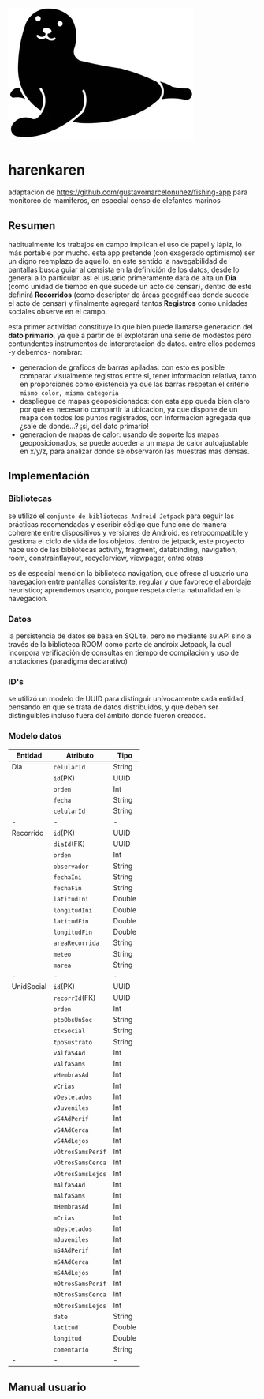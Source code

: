 # ![Inicio](https://github.com/poximan/harenkaren/blob/main/app/src/main/res/drawable/hook.png)
# harenkaren
adaptacion de https://github.com/gustavomarcelonunez/fishing-app para monitoreo de mamiferos, en especial censo de elefantes marinos

## Resumen
habitualmente los trabajos en campo implican el uso de papel y lápiz, lo más portable por mucho. esta app pretende (con exagerado optimismo) ser un digno reemplazo de aquello. en este sentido la navegabilidad de pantallas busca guiar al censista en la definición de los datos, desde lo general a lo particular.
asi el usuario primeramente dará de alta un **Dia** (como unidad de tiempo en que sucede un acto de censar), dentro de este definirá **Recorridos** (como descriptor de áreas geográficas donde sucede el acto de censar) y finalmente agregará tantos **Registros** como unidades sociales observe en el campo.

esta primer actividad constituye lo que bien puede llamarse generacion del **dato primario**, ya que a partir de él explotarán una serie de modestos pero contundentes instrumentos de interpretacion de datos.
entre ellos podemos -y debemos- nombrar:
- generacion de graficos de barras apiladas: con esto es posible comparar visualmente registros entre si, tener informacion relativa, tanto en proporciones como existencia ya que las barras respetan el criterio `mismo color, misma categoria`
- despliegue de mapas geoposicionados: con esta app queda bien claro por qué es necesario compartir la ubicacion, ya que dispone de un mapa con todos los puntos registrados, con informacion agregada que ¿sale de donde...? ¡si, del dato primario!
- generacion de mapas de calor: usando de soporte los mapas geoposicionados, se puede acceder a un mapa de calor autoajustable en x/y/z, para analizar donde se observaron las muestras mas densas.

## Implementación
### Bibliotecas
se utilizó el `conjunto de bibliotecas Android Jetpack` para seguir las prácticas recomendadas y escribir código que funcione de manera coherente entre dispositivos y versiones de Android.
es retrocompatible y gestiona el ciclo de vida de los objetos. dentro de jetpack, este proyecto hace uso de las bibliotecas activity, fragment, databinding, navigation, room, constraintlayout, recyclerview, viewpager, entre otras

es de especial mencion la biblioteca navigation, que ofrece al usuario una navegacion entre pantallas consistente, regular y que favorece el abordaje heuristico; aprendemos usando, porque respeta cierta naturalidad en la navegacion. 
### Datos
la persistencia de datos se basa en SQLite, pero no mediante su API sino a través de la biblioteca ROOM como parte de androix Jetpack, la cual incorpora verificación de consultas en tiempo de compilación y uso de anotaciones (paradigma declarativo)

### ID's
se utilizó un modelo de UUID para distinguir unívocamente cada entidad, pensando en que se trata de datos distribuidos, y que deben ser distinguibles incluso fuera del ámbito donde fueron creados.

### Modelo datos

|Entidad			|Atributo                       |Tipo                         |
|-------------|-------------------------------|-----------------------------|
|Dia					|`celularId`			|String|
||`id`(PK)											|UUID|
||`orden`            						|Int|
||`fecha`            						|String|
||`celularId`            				|String|
|-|-|-|
|Recorrido|`id`(PK)        			|UUID|
||`diaId`(FK)										|UUID|
||`orden`            						|Int|
||`observador`            			|String|
||`fechaIni`            				|String|
||`fechaFin`            				|String|
||`latitudIni`            			|Double|
||`longitudIni`            			|Double|
||`latitudFin`            			|Double|
||`longitudFin`            			|Double|
||`areaRecorrida`            		|String|
||`meteo`            						|String|
||`marea`            						|String|
|-|-|-|
|UnidSocial|`id`(PK)         		|UUID|
||`recorrId`(FK)								|UUID|
||`orden`            						|Int|
||`ptoObsUnSoc`            			|String|
||`ctxSocial`            				|String|
||`tpoSustrato`            			|String|
||`vAlfaS4Ad`            				|Int|
||`vAlfaSams`            				|Int|
||`vHembrasAd`            			|Int|
||`vCrias`            					|Int|
||`vDestetados`            			|Int|
||`vJuveniles`            			|Int|
||`vS4AdPerif`            			|Int|
||`vS4AdCerca`            			|Int|
||`vS4AdLejos`            			|Int|
||`vOtrosSamsPerif`            	|Int|
||`vOtrosSamsCerca`            	|Int|
||`vOtrosSamsLejos`            	|Int|
||`mAlfaS4Ad`            				|Int|
||`mAlfaSams`            				|Int|
||`mHembrasAd`            			|Int|
||`mCrias`            					|Int|
||`mDestetados`            			|Int|
||`mJuveniles`            			|Int|
||`mS4AdPerif`            			|Int|
||`mS4AdCerca`            			|Int|
||`mS4AdLejos`            			|Int|
||`mOtrosSamsPerif`            	|Int|
||`mOtrosSamsCerca`            	|Int|
||`mOtrosSamsLejos`            	|Int|
||`date`          							|String|
||`latitud`            					|Double|
||`longitud`            				|Double|
||`comentario`            			|String|
|-|-|-|

## Manual usuario

